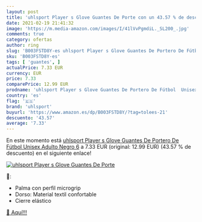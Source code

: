 ```yaml
---
layout: post
title: 'uhlsport Player s Glove Guantes De Porte con un 43.57 % de descuento'
date: 2021-02-19 21:41:32
image: 'https://m.media-amazon.com/images/I/41lVvPgmdiL._SL200_.jpg'
comments: true
category: ofertas
author: ring
slug: 'B003FSTD8Y-es uhlsport Player s Glove Guantes De Portero De Fútbol...'
sku: 'B003FSTD8Y-es'
tags: [ 'guantes', ]
actualPrice: 7.33 EUR
currency: EUR
price: 7.33
comparePrice: 12.99 EUR
prodname: 'uhlsport Player s Glove Guantes De Portero De Fútbol  Unisex Adulto  Negro  6'
country: 'es'
flag: '🇪🇸'
brand: 'uhlsport'
buyurl: 'https://www.amazon.es/dp/B003FSTD8Y/?tag=tolees-21'
descuento: '43.57'
average: '7.33'
---
```


En este momento está [uhlsport Player s Glove Guantes De Portero De Fútbol  Unisex Adulto  Negro  6](https://www.amazon.es/dp/B003FSTD8Y/?tag=tolees-21) a 7.33 EUR (original: 12.99 EUR) (43.57 %  de descuento) en el siguiente enlace!

[![uhlsport Player s Glove Guantes De Porte](https://m.media-amazon.com/images/I/41lVvPgmdiL._SL200_.jpg)](https://www.amazon.es/dp/B003FSTD8Y/?tag=tolees-21)

🔎:

- Palma con perfil microgrip
- Dorso: Material textil confortable
- Cierre elástico

[🛒 Aquí!!!](https://www.amazon.es/dp/B003FSTD8Y/?tag=tolees-21)

